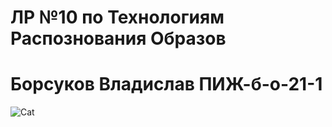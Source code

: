 # ЛР №10 по Технологиям Распознования Образов 
# Борсуков Владислав ПИЖ-б-о-21-1
![Cat](https://i.ibb.co/N26tQMG/beauty-cat.jpg)